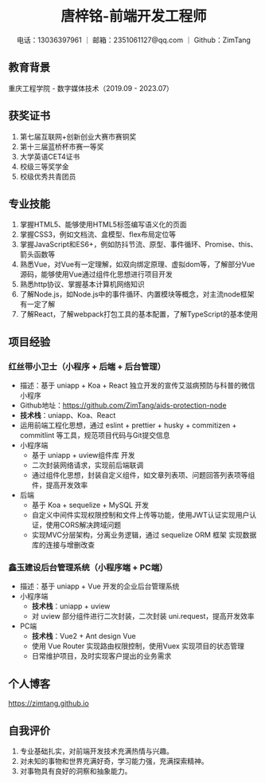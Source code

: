 <div style="text-align:center">
<h1>唐梓铭-前端开发工程师</h1>
电话：13036397961 ｜ 邮箱：2351061127@qq.com ｜ Github：ZimTang
</div>

## 教育背景

重庆工程学院 - 数字媒体技术（2019.09 - 2023.07）

## 获奖证书

1. 第七届互联网+创新创业大赛市赛铜奖
1. 第十三届蓝桥杯市赛一等奖
1. 大学英语CET4证书
1. 校级三等奖学金
1. 校级优秀共青团员

## 专业技能

1. 掌握HTML5、能够使用HTML5标签编写语义化的页面
1. 掌握CSS3，例如文档流、盒模型、flex布局定位等
1. 掌握JavaScript和ES6+，例如防抖节流、原型、事件循环、Promise、this、箭头函数等
1. 熟悉Vue，对Vue有一定理解，如双向绑定原理、虚拟dom等，了解部分Vue源码，能够使用Vue通过组件化思想进行项目开发
1. 熟悉http协议、掌握基本计算机网络知识
1. 了解Node.js，如Node.js中的事件循环、内置模块等概念，对主流node框架有一定了解
1. 了解React，了解webpack打包工具的基本配置，了解TypeScript的基本使用

## 项目经验

### 红丝带小卫士（小程序 + 后端 + 后台管理）

- 描述：基于 uniapp + Koa + React 独立开发的宣传艾滋病预防与科普的微信小程序
- Github地址：<https://github.com/ZimTang/aids-protection-node>
- **技术栈**：uniapp、Koa、React
- 运用前端工程化思想，通过 eslint + prettier + husky + commitizen + commitlint 等工具，规范项目代码与Git提交信息
- 小程序端
  - 基于 uniapp + uview组件库 开发
  - 二次封装网络请求，实现前后端联调
  - 通过组件化思想，封装自定义组件，如文章列表项、问题回答列表项等组件，提高开发效率
- 后端
  - 基于 Koa + sequelize + MySQL 开发
  - 自定义中间件实现权限控制和文件上传等功能，使用JWT认证实现用户认证，使用CORS解决跨域问题
  - 实现MVC分层架构，分离业务逻辑，通过 sequelize ORM 框架 实现数据库的连接与增删改查

### 鑫玉建设后台管理系统（小程序端 + PC端）

- 描述：基于 uniapp + Vue 开发的企业后台管理系统
- 小程序端
  - **技术栈**：uniapp + uview
  - 对 uview 部分组件进行二次封装，二次封装 uni.request，提高开发效率
- PC端
  - **技术栈**：Vue2 + Ant design Vue
  - 使用 Vue Router 实现路由权限控制，使用Vuex 实现项目的状态管理
  - 日常维护项目，及时实现客户提出的业务需求

## 个人博客

<https://zimtang.github.io>

## 自我评价

1. 专业基础扎实，对前端开发技术充满热情与兴趣。
1. 对未知的事物和世界充满好奇，学习能力强，充满探索精神。
1. 对事物具有良好的洞察和抽象能力。
